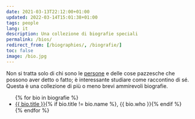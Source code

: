 ```yaml
---
date: 2021-03-13T22:12:00+01:00
updated: 2022-03-14T15:01:38+01:00
tags: people
lang: it
description: Una collezione di biografie speciali
permalink: /bios/
redirect_from: [/biographies/, /biografie/]
toc: false
image: /bio.jpg
---
```

Non si tratta solo di chi sono le <a href='/people' title='People'>persone</a> e delle cose pazzesche che possono aver detto o fatto; è interessante studiare come raccontino di sé. Questa è una collezione di più o meno brevi ammirevoli biografie.

<ul>
{% for bio in biografie %}
<li><a href='{{ bio.url }}' title='Biografia di {{ bio.name }}'>{{ bio.title }}</a>{% if bio.title != bio.name %}, {{ bio.who }}{% endif %}</li>
{% endfor %}
</ul>
